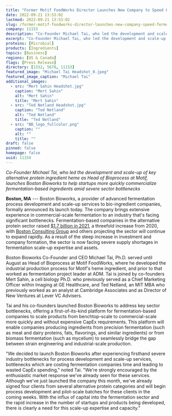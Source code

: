 ```yaml
---
title: "Former Motif FoodWorks Director Launches New Company to Speed Fermentation Scale-Up for Alt Protein Startups"
date: 2022-09-21 13:53:02
lastmod: 2022-09-21 13:53:02
slug: /former-motif-foodworks-director-launches-new-company-speed-fermentation-scale-alt-protein
company: 11153
description: "Co-Founder Michael Tai, who led the development and scale-up of key alternative protein ingredient heme as Head of Bioprocess at Motif, launches Boston Bioworks to help startups more quickly commercialize fermentation-based ingredients amid severe sector bottlenecks"
excerpt: "Co-Founder Michael Tai, who led the development and scale-up of key alternative protein ingredient heme as Head of Bioprocess at Motif, launches Boston Bioworks to help startups more quickly commercialize fermentation-based ingredients amid severe sector bottlenecks"
proteins: [Microbial]
products: [Ingredients]
topics: [Business]
regions: [US & Canada]
flags: [Press Release]
directory: [1332, 5678, 11153]
featured_image: "Michael Tai Headshot_0.jpeg"
featured_image_caption: "Michael Tai"
additional_images:
  - src: "Mert Sahin Headshot.jpg"
    caption: "Mert Sahin"
    alt: "Mert Sahin"
    title: "Mert Sahin"
  - src: "Ted Netland Headshot.jpg"
    caption: "Ted Netland"
    alt: "Ted Netland"
    title: "Ted Netland"
  - src: "BB_logo_fullcolor.png"
    caption: ""
    alt: ""
    title: ""
draft: false
pinned: false
homepage: false
uuid: 11154
---
```

*Co-Founder Michael Tai, who led the development and scale-up of key
alternative protein ingredient heme as Head of Bioprocess at Motif,
launches Boston Bioworks to help startups more quickly commercialize
fermentation-based ingredients amid severe sector bottlenecks*

**Boston, MA** --- Boston Bioworks, a provider of advanced fermentation
process development and scale-up services to bio-ingredient companies,
formally announced its launch today. The company brings extensive
experience in commercial-scale fermentation to an industry that's facing
significant bottlenecks. Fermentation-based companies in the alternative
protein sector raised [\$1.7 billion in
2021](https://techcrunch.com/2022/06/15/investors-salivate-over-food-tech-companies-perfecting-precision-fermentation/),
a threefold increase from 2020, with [Boston Consulting
Group](https://www.bcg.com/press/23march2021-alternative-protein-market-reach-290-billion-by-2035)
and others projecting the sector will continue to expand rapidly. As a
result of the steep increase in investment and company formation, the
sector is now facing severe supply shortages in fermentation scale-up
expertise and assets.

Boston Bioworks Co-Founder and CEO Michael Tai, Ph.D. served until
August as Head of Bioprocess at Motif FoodWorks, where he developed the
industrial production process for Motif's heme ingredient, and prior to
that worked as fermentation project leader at ADM. Tai is joined by
co-founders Mert Sahin, a cell biology Ph.D. who previously served as a
Chief Marketing Officer within Imaging at GE Healthcare, and Ted
Netland, an MIT MBA who previously worked as an analyst at Cambridge
Associates and as Director of New Ventures at Lever VC Advisers.

Tai and his co-founders launched Boston Bioworks to address key sector
bottlenecks, offering a first-of-its-kind platform for
fermentation-based companies to scale products from benchtop-scale to
commercial-scale more quickly and without expensive CapEx requirements.
This platform will enable companies producing ingredients from precision
fermentation (such as meat and dairy proteins, fats, flavorings, and
similar ingredients) or from biomass fermentation (such as mycelium) to
seamlessly bridge the gap between strain engineering and
industrial-scale production.

"We decided to launch Boston Bioworks after experiencing firsthand
severe industry bottlenecks for process development and scale-up
services, bottlenecks which are costing fermentation companies time and
leading to wasted CapEx spending," noted Tai. "We're strongly encouraged
by the enthusiastic market response we've already seen for these
services. Although we've just launched the company this month, we've
already signed four clients from several alternative protein categories
and will begin process development and pilot-scale batches for these
clients in the coming weeks. With the influx of capital into the
fermentation sector and the rapid increase in the number of startups and
products being developed, there is clearly a need for this scale-up
expertise and capacity."
